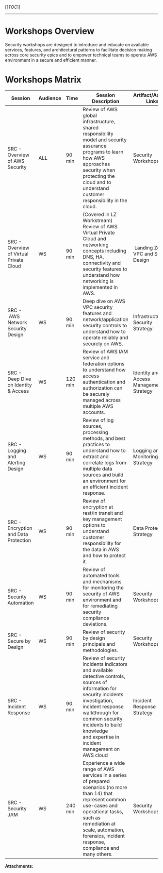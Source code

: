 [[_TOC_]]

* * *

Workshops Overview
==================

Security workshops are designed to introduce and educate on available services, features, and architectural patterns to facilitate decision making across core security epics and to empower technical teams to operate AWS environment in a secure and efficient manner.

Workshops Matrix
================

| Session | Audience | Time | Session Description | Artifact/Activity Links |
| --- | --- | --- | --- | --- |
| SRC - Overview of AWS Security | ALL | 90 min | Review of AWS global infrastructure, shared responsibility model and security assurance programs to learn how AWS approaches security when protecting the cloud and to understand customer responsibility in the cloud. | Security Workshops |
|   SRC - Overview of Virtual Private Cloud   | WS |   90 min   | (Covered in LZ Workstream) Review of AWS Virtual Private Cloud and networking concepts including DNS, HA, connectivity and security features to understand how networking is implemented in AWS. |    Landing Zone VPC and Subnet Design   |
| SRC - AWS Network Security Design | WS | 90 min | Deep dive on AWS VPC security features and network/application security controls to understand how to operate reliably and securely on AWS. | Infrastructure Security Strategy |
| SRC - Deep Dive on Identity & Access | WS | 120 min | Review of AWS IAM service and federation options to understand how access authentication and authorization can be securely managed across multiple AWS accounts. | Identity and Access Management Strategy |
| SRC - Logging and Alerting Design | WS | 90 min | Review of log sources, processing methods, and best practices to understand how to extract and correlate logs from multiple data sources and build an environment for an efficient incident response. | Logging and Monitoring Strategy |
| SRC - Encryption and Data Protection | WS | 90 min | Review of encryption at rest/in transit and key management options to understand customer responsibility for the data in AWS and how to protect it. | Data Protection Strategy |
| SRC - Security Automation | WS | 90 min | Review of automated tools and mechanisms for monitoring the security of AWS environment and for remediating security compliance deviations. | Security Workshops |
| SRC - Secure by Design | WS | 90 min | Review of security by design principals and methodologies. | Security Workshops |
| SRC - Incident Response | WS | 90 min | Review of security incidents indicators and available detective controls, sources of information for security incidents investigation, incident response walkthrough for common security incidents to build knowledge and expertise in incident management on AWS cloud | Incident Response Strategy |
| SRC - Security JAM | WS | 240 min | Experience a wide range of AWS services in a series of prepared scenarios (no more than 14) that represent common use-cases and operational tasks, such as remediation at scale, automation, forensics, incident response, compliance and many others. | Security Workshops |

 **Attachments:** 

